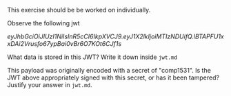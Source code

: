 
This exercise should be be worked on individually.

Observe the following jwt

*eyJhbGciOiJIUzI1NiIsInR5cCI6IkpXVCJ9.eyJ1X2lkIjoiMTIzNDUifQ.lBTAPFU1xxDAi2Vrusfo67ypBai0vBr6O7KOt6CJf1s*

What data is stored in this JWT? Write it down inside `jwt.md`

This payload was originally encoded with a secret of "comp1531". Is the JWT above appropriately signed with this secret, or has it been tampered? Justify your answer in `jwt.md`.